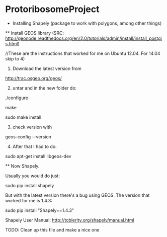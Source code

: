 # ProtoribosomeProject

* Installing Shapely (package to work with polygons, among other things)

** Install GEOS library (SRC: http://geonode.readthedocs.org/en/2.0/tutorials/admin/install/install_postgis.html)

//These are the instructions that worked for me on Ubuntu 12.04. For 14.04 skip to 4)

1) Download the latest version from

http://trac.osgeo.org/geos/

2) untar and in the new folder do:

./configure

make

sudo make install

3) check version with

geos-config --version

4) After that I had to do:

sudo apt-get install libgeos-dev

** Now Shapely. 

Usually you would do just:

sudo pip install shapely

But with the latest version there's a bug using GEOS. The version that worked for me is 1.4.3:

sudo pip install "Shapely==1.4.3"

Shapely User Manual: http://toblerity.org/shapely/manual.html

TODO: Clean up this file and make a nice one